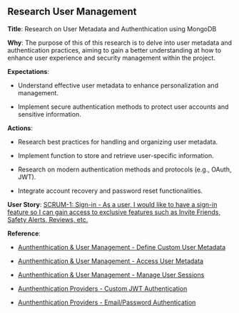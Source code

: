 ## Research User Management

**Title**: Research on User Metadata and Authenthication using MongoDB

**Why**: The purpose of this of this research is to delve into user metadata and authentication practices, aiming to gain a better understanding at how to enhance user experience and security management within the project.

**Expectations**:

* Understand effective user metadata to enhance personalization and management.

* Implement secure authentication methods to protect user accounts and sensitive information.

**Actions**:

* Research best practices for handling and organizing user metadata.

* Implement function to store and retrieve user-specific information.

* Research on modern authentication methods and protocols (e.g., OAuth, JWT).

* Integrate account recovery and password reset functionalities.

**User Story**: [SCRUM-1: Sign-in - As a user, I would like to have a sign-in feature so I can gain access to exclusive features such as Invite Friends, Safety Alerts, Reviews, etc.](https://cs3398f23romulans1.atlassian.net/browse/SCRUM-1)

**Reference**: 

* [Aunthenthication & User Management - Define Custom User Metadata](https://www.mongodb.com/docs/atlas/app-services/users/custom-metadata/)

* [Aunthenthication & User Management - Access User Metadata](https://www.mongodb.com/docs/atlas/app-services/users/read-metadata/)

* [Aunthenthication & User Management - Manage User Sessions](https://www.mongodb.com/docs/atlas/app-services/users/sessions/)

* [Aunthenthication Providers - Custom JWT Authentication](https://www.mongodb.com/docs/atlas/app-services/authentication/custom-jwt/)

* [Aunthenthication Providers - Email/Password Authentication](https://www.mongodb.com/docs/atlas/app-services/authentication/email-password/)
